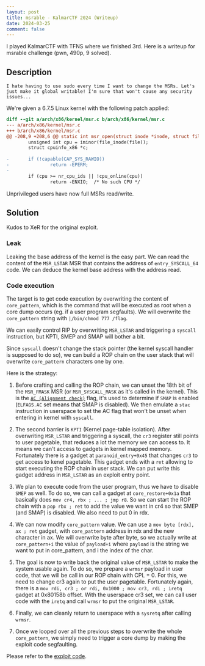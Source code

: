 ```yaml
---
layout: post
title: msrable - KalmarCTF 2024 (Writeup)
date: 2024-03-25
comment: false
---
```


I played KalmarCTF with TFNS where we finished 3rd. Here is a writeup for msrable
challenge (pwn, 490p, 9 solved).

## Description

```
I hate having to use sudo every time I want to change the MSRs. Let's just make it global writable! I'm sure that won't cause any security issues...
```

We're given a 6.7.5 Linux kernel with the following patch applied:

```diff
diff --git a/arch/x86/kernel/msr.c b/arch/x86/kernel/msr.c
--- a/arch/x86/kernel/msr.c
+++ b/arch/x86/kernel/msr.c
@@ -208,9 +208,6 @@ static int msr_open(struct inode *inode, struct file *file)
        unsigned int cpu = iminor(file_inode(file));
        struct cpuinfo_x86 *c;
 
-       if (!capable(CAP_SYS_RAWIO))
-               return -EPERM;
-
        if (cpu >= nr_cpu_ids || !cpu_online(cpu))
                return -ENXIO;  /* No such CPU */
```

Unprivileged users have now full MSRs read/write.

## Solution

Kudos to XeR for the original exploit.

### Leak

Leaking the base address of the kernel is the easy part. We can read the content of the `MSR_LSTAR` MSR that contains the address of `entry_SYSCALL_64` code.
We can deduce the kernel base address with the address read.

### Code execution

The target is to get code execution by overwriting the content of `core_pattern`, which is the command that will be executed as root when a core dump occurs (eg. if a user program segfaults). We will overwrite the `core_pattern` string with `|/bin/chmod 777 /flag`.

We can easily control RIP by overwriting `MSR_LSTAR` and triggering a `syscall` instruction, but KPTI, SMEP and SMAP will bother a bit.

Since `syscall` doesn't change the stack pointer (the kernel syscall handler is supposed to do so), we can build a ROP chain on the user stack that will overwrite `core_pattern` characters one by one.

Here is the strategy:

1. Before crafting and calling the ROP chain, we can unset the 18th bit of the `MSR_FMASK` MSR (or `MSR_SYSCALL_MASK` as it's called in the kernel). This is the [`AC (Alignment check)`](https://wiki.osdev.org/CPU_Registers_x86#EFLAGS_Register) flag, it's used to determine if `SMAP` is enabled (`ELFAGS.AC` set means that SMAP is disabled). We then emulate a `stac` instruction in userspace to set the AC flag that won't be unset when entering in kernel with `syscall`.

2. The second barrier is `KPTI` (Kernel page-table isolation). After overwriting `MSR_LSTAR` and triggering a syscall, the `cr3` register still points to user pagetable, that reduces a lot the memory we can access to. It means we can't access to gadgets in kernel mapped memory. Fortunately there is a gadget at `paranoid_entry+0x45` that changes `cr3` to get access to kenel pagetable. This gadget ends with a `ret` allowing to start executing the ROP chain in user stack. We can put write this gadget address in `MSR_LSTAR` as an exploit entry point.

3. We plan to execute code from the user program, thus we have to disable `SMEP` as well. To do so, we can call a gadget at `core_restore+0x1a` that basically does `mov cr4, rbx ; ... ; jmp r8`. So we can start the ROP chain with a `pop rbx ; ret` to add the value we want in cr4 so that SMEP (and SMAP) is disabled. We also need to put 0 in rdx.

4. We can now modify `core_pattern` value. We can use a `mov byte [rdx], ax ; ret` gadget, with `core_pattern` address in rdx and the new character in ax. We will overwrite byte after byte, so we actually write at `core_pattern+i` the value of `payload+i` where `payload` is the string we want to put in core_pattern, and i the index of the char.

5. The goal is now to write back the original value of `MSR_LSTAR` to make the system usable again. To do so, we prepare a `wrmsr` payload in user code, that we will be call in our ROP chain with CPL = 0. For this, we need to change cr3 again to put the user pagetable. Fortunately again, there is a `mov rdi, cr3 ; or rdi, 0x1000 ; mov cr3, rdi ; iretq` gadget at 0x80158b offset.
With the userspace cr3 set, we can call user code with the `iretq` and call `wrmsr` to put the original `MSR_LSTAR`.

6. Finally, we can cleanly return to userspace with a `sysretq` after calling `wrmsr`.

7. Once we looped over all the previous steps to overwrite the whole `core_pattern`, we simply need to trigger a core dump by making the exploit code segfaulting.


Please refer to the [exploit code](https://github.com/p4zuu/ctf/tree/main/2024-KalmarCTF/pwn_msrable/exploit).